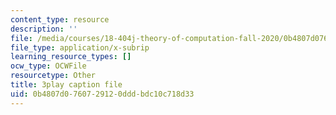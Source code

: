 ```yaml
---
content_type: resource
description: ''
file: /media/courses/18-404j-theory-of-computation-fall-2020/0b4807d0760729120dddbdc10c718d33_4dFPVJrNLDs.srt
file_type: application/x-subrip
learning_resource_types: []
ocw_type: OCWFile
resourcetype: Other
title: 3play caption file
uid: 0b4807d0-7607-2912-0ddd-bdc10c718d33
---
```

